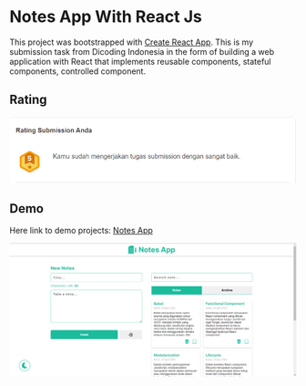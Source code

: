 # Notes App With React Js

This project was bootstrapped with [Create React App](https://github.com/facebook/create-react-app).
This is my submission task from Dicoding Indonesia in the form of building a web application with React that implements reusable components, stateful components, controlled component.

## Rating
![rating](/screenshot/ratingfix.png)

## Demo
Here link to demo projects: [Notes App](https://refiandi-notes-app.netlify.app/)

![preview](/screenshot/preview.png)
